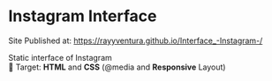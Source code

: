 # Instagram Interface 
Site Published at: https://rayyventura.github.io/Interface_-Instagram-/

Static interface of Instagram </br>
🎯 Target: **HTML** and **CSS** (@media and **Responsive** Layout)
